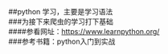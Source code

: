 ##python 学习，主要是学习语法  
###为接下来爬虫的学习打下基础  
####参看网址：https://www.learnpython.org/  
###参考书籍：python入门到实战  
